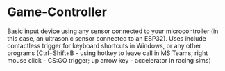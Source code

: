 # Game-Controller

Basic input device using any sensor connected to your microcontroller (in this case, an ultrasonic sensor connected to an ESP32). Uses include contactless trigger for keyboard shortcuts in Windows, or any other programs (Ctrl+Shift+B - using hotkey to leave call in MS Teams; right mouse click - CS:GO trigger; up arrow key - accelerator in racing sims)
